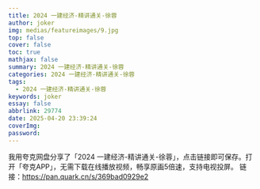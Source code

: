 ```yaml
---
title: 2024 一建经济-精讲通关-徐蓉
author: joker
img: medias/featureimages/9.jpg
top: false
cover: false
toc: true
mathjax: false
summary: 2024 一建经济-精讲通关-徐蓉
categories: 2024 一建经济-精讲通关-徐蓉
tags:
  - 2024 一建经济-精讲通关-徐蓉
keywords: joker
essay: false
abbrlink: 29774
date: 2025-04-20 23:39:24
coverImg:
password:
---
```


我用夸克网盘分享了「2024 一建经济-精讲通关-徐蓉」，点击链接即可保存。打开「夸克APP」，无需下载在线播放视频，畅享原画5倍速，支持电视投屏。
链接：https://pan.quark.cn/s/369bad0929e2
